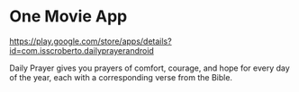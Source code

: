 # One Movie App

https://play.google.com/store/apps/details?id=com.isscroberto.dailyprayerandroid

Daily Prayer gives you prayers of comfort, courage, and hope for every day of the year, each with a corresponding verse from the Bible.
